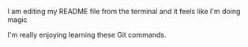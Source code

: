 I am editing my README file from the terminal and it feels like I'm doing magic

I'm really enjoying learning these Git commands.
